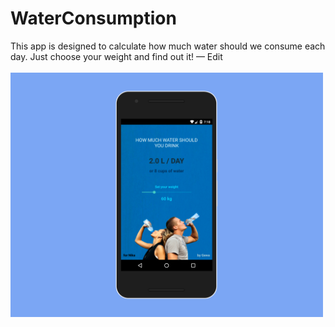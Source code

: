 # WaterConsumption
This app is designed to calculate how much water should we consume each day. Just choose your weight and find out it! — Edit
<br/><br/>
<img width="500px" src="mockup.png" />

